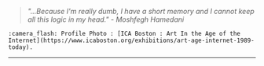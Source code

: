 

 > *"...Because I'm really dumb, I have a short memory and I cannot keep all this logic in my head." - Moshfegh Hamedani*

	:camera_flash: Profile Photo : [ICA Boston : Art In the Age of the Internet](https://www.icaboston.org/exhibitions/art-age-internet-1989-today).
----------------------------------------
